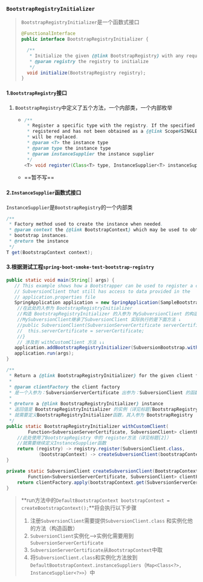 ### `BootstrapRegistryInitializer`

> `BootstrapRegistryInitializer`是一个函数式接口
>
> ```java
> @FunctionalInterface
> public interface BootstrapRegistryInitializer {
> 
> 	/**
> 	 * Initialize the given {@link BootstrapRegistry} with any required registrations.
> 	 * @param registry the registry to initialize
> 	 */
> 	void initialize(BootstrapRegistry registry);
> }
> ```
>

#### 1.`BootstrapRegistry`接口

1. `BootstrapRegistry`中定义了五个方法，一个内部类，一个内部枚举

   - ```java
     /**
      * Register a specific type with the registry. If the specified type has already been
      * registered and has not been obtained as a {@link Scope#SINGLETON singleton}, it
      * will be replaced.
      * @param <T> the instance type
      * @param type the instance type
      * @param instanceSupplier the instance supplier
      */
     <T> void register(Class<T> type, InstanceSupplier<T> instanceSupplier);
     ```

     

   - ==暂不写==

#### 2.`InstanceSupplier`函数式接口

`InstanceSupplier`是`BootstrapRegistry`的一个内部类

```java
/**
 * Factory method used to create the instance when needed.
 * @param context the {@link BootstrapContext} which may be used to obtain other
 * bootstrap instances.
 * @return the instance
 */
T get(BootstrapContext context);
```

#### 3.根据测试工程`spring-boot-smoke-test-bootstrap-registry`

```java
public static void main(String[] args) {
   // This example shows how a Bootstrapper can be used to register a custom
   // SubversionClient that still has access to data provided in the
   // application.properties file
   SpringApplication application = new SpringApplication(SampleBootstrapRegistryApplication.class);
    //在此处的入参为 BootstrapRegistryInitializer
    //构造 BootstrapRegistryInitializer 的入参为 MySubversionClient 的构造函数 
    //MySubversionClient继承了SubversionClient 实际执行的是下面方法 ↓
	//public SubversionClient(SubversionServerCertificate serverCertificate) {
	//	this.serverCertificate = serverCertificate;
	//}
    // 涉及到 withCustomClient 方法 ↓↓
   application.addBootstrapRegistryInitializer(SubversionBootstrap.withCustomClient(MySubversionClient::new));
   application.run(args);
}

/**
 * Return a {@link BootstrapRegistryInitializer} for the given client factory.
 *
 * @param clientFactory the client factory
 * 是一个入参为：SubversionServerCertificate 出参为：SubversionClient 的函数
 * 
 * @return a {@link BootstrapRegistryInitializer} instance
 * 返回值是 BootstrapRegistryInitializer 的实例（详见标题[BootstrapRegistryInitializer]）
 * 就需要定义BootstrapRegistryInitializer函数，其入参为 BootstrapRegistry
 */
public static BootstrapRegistryInitializer withCustomClient(
        Function<SubversionServerCertificate, SubversionClient> clientFactory) {
    //此处使用了BootstrapRegistry 中的 register方法（详见标题[2]）
    //就需要继续定义InstanceSupplier函数
    return (registry) -> registry.register(SubversionClient.class,
            (bootstrapContext) -> createSubversionClient(bootstrapContext, clientFactory));
}

private static SubversionClient createSubversionClient(BootstrapContext bootstrapContext,
        Function<SubversionServerCertificate, SubversionClient> clientFactory) {
    return clientFactory.apply(bootstrapContext.get(SubversionServerCertificate.class));
}
```

> **run方法中的`DefaultBootstrapContext bootstrapContext = createBootstrapContext();`**将会执行以下步骤
>
> 1. 注册`SubversionClient`需要提供`SubversionClient.class` 和实例化他的方法（构造函数）
> 2. `SubversionClient`实例化-->实例化需要用到`SubversionServerCertificate`
> 3. `SubversionServerCertificate`从`BootstrapContext`中取
> 4. 将`SubversionClient.class`和实例化方法放到`DefaultBootstrapContext.instanceSuppliers`（`Map<Class<?>, InstanceSupplier<?>>`）中

